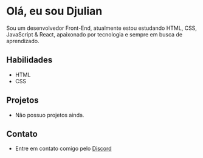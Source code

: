# Olá, eu sou Djulian

Sou um desenvolvedor Front-End, atualmente estou estudando HTML, CSS, JavaScript & React, apaixonado por tecnologia e sempre em busca de aprendizado.

## Habilidades

- HTML
- CSS

## Projetos

- Não possuo projetos ainda.

## Contato

- Entre em contato comigo pelo [Discord](https://discord.com/users/783453665322598430)
